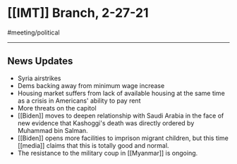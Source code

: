 # [[IMT]] Branch, 2-27-21
#meeting/political 

---
## News Updates
- Syria airstrikes
- Dems backing away from minimum wage increase
- Housing market suffers from lack of available housing at the same time as a crisis in Americans' ability to pay rent
- More threats on the capitol 
- [[Biden]] moves to deepen relationship with Saudi Arabia in the face of new evidence that Kashoggi's death was directly ordered by Muhammad bin Salman. 
- [[Biden]] opens more facilities to imprison migrant children, but this time [[media]] claims that this is totally good and normal. 
- The resistance to the military coup in [[Myanmar]] is ongoing. 